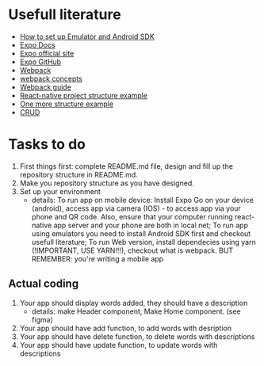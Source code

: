 # Usefull literature
- <a href='https://docs.expo.dev/workflow/android-studio-emulator/'>How to set up Emulator and Android SDK</a>
- <a href='https://docs.expo.dev'>Expo Docs</a>
- <a href='https://expo.dev'>Expo official site</a> 
- <a href='https://github.com/expo/expo'>Expo GitHub</a>
- <a href='https://webpack.js.org'>Webpack</a>
- <a href='https://webpack.js.org/concepts/'> webpack concepts</a>
- <a href='https://www.valentinog.com/blog/webpack/'>Webpack guide</a>
- <a href='https://reactnativeexample.com/react-native-project-structure/'>React-native project structure example</a>
- <a href='https://medium.com/the-andela-way/how-to-structure-a-react-native-app-for-scale-a29194cd33fc'>One more structure example</a>
- <a href='https://www.freecodecamp.org/news/crud-operations-explained/'>CRUD</a>

# Tasks to do
1. First things first: complete README.md file, design and fill up the repository structure in README.md.
2. Make you repository structure as you have designed. 
3. Set up your environment
	- details: To run app on mobile device: Install Expo Go on your device (android), access app via camera (IOS) - to access app via your phone and QR code. Also, ensure that your computer running react-native app server and your phone are both in local net; To run app using emulators you need to install Android SDK first and checkout usefull literature; To run Web version, install dependecies using yarn (!IMPORTANT, USE YARN!!!), checkout what is webpack. BUT REMEMBER: you're writing a mobile app

## Actual coding
1. Your app should display words added, they should have a description
	- details: make Header component, Make Home component. (see figma) 
2. Your app should have add function, to add words with desription
3. Your app should have delete function, to delete words with descriptions
4. Your app should have update function, to update words with descriptions
